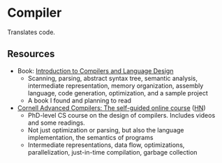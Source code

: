 # Compiler

Translates code.

## Resources

- Book:
  [Introduction to Compilers and Language Design](https://www3.nd.edu/~dthain/compilerbook/compilerbook.pdf)
  - Scanning, parsing, abstract syntax tree, semantic analysis, intermediate
    representation, memory organization, assembly language, code generation,
    optimization, and a sample project
  - A book I found and planning to read
- [Cornell Advanced Compilers: The self-guided online course](https://www.cs.cornell.edu/courses/cs6120/2020fa/self-guided/)
  ([HN](https://news.ycombinator.com/item?id=35130975))
  - PhD-level CS course on the design of compilers. Includes videos and some
    readings.
  - Not just optimization or parsing, but also the language implementation, the
    semantics of programs
  - Intermediate representations, data flow, optimizations, parallelization,
    just-in-time compilation, garbage collection
